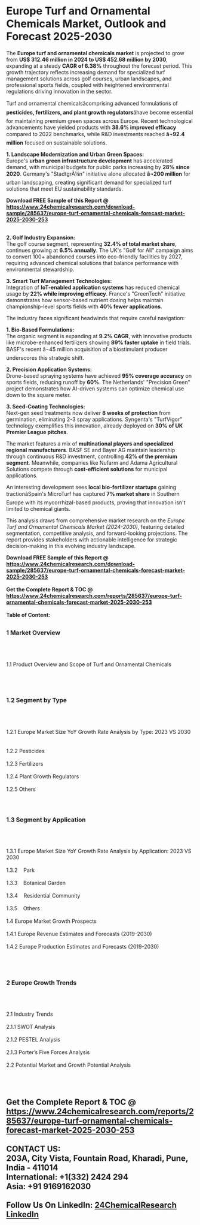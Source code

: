 <h1>Europe Turf and Ornamental Chemicals Market, Outlook and Forecast 2025-2030</h1><p>The <strong>Europe turf and ornamental chemicals market</strong> is projected to grow from <strong>US$ 312.46 million in 2024 to US$ 452.68 million by 2030</strong>, expanding at a steady <strong>CAGR of 6.38%</strong> throughout the forecast period. This growth trajectory reflects increasing demand for specialized turf management solutions across golf courses, urban landscapes, and professional sports fields, coupled with heightened environmental regulations driving innovation in the sector.</p><p>Turf and ornamental chemicalsâcomprising advanced formulations of <strong>pesticides, fertilizers, and plant growth regulators</strong>âhave become essential for maintaining premium green spaces across Europe. Recent technological advancements have yielded products with <strong>38.6% improved efficacy</strong> compared to 2022 benchmarks, while R&amp;D investments reached <strong>â¬92.4 million</strong> focused on sustainable solutions.</p><p><strong>1. Landscape Modernization and Urban Green Spaces:</strong><br>
Europe's <strong>urban green infrastructure development</strong> has accelerated demand, with municipal budgets for public parks increasing by <strong>28% since 2020</strong>. Germany's "StadtgrÃ¼n" initiative alone allocated <strong>â¬200 million</strong> for urban landscaping, creating significant demand for specialized turf solutions that meet EU sustainability standards.</p><div><b>Download FREE Sample of this Report @ 
            <a href="https://www.24chemicalresearch.com/download-sample/285637/europe-turf-ornamental-chemicals-forecast-market-2025-2030-253">
            https://www.24chemicalresearch.com/download-sample/285637/europe-turf-ornamental-chemicals-forecast-market-2025-2030-253</a></b></div><br><p><strong>2. Golf Industry Expansion:</strong><br>
The golf course segment, representing <strong>32.4% of total market share</strong>, continues growing at <strong>6.5% annually</strong>. The UK's "Golf for All" campaign aims to convert 100+ abandoned courses into eco-friendly facilities by 2027, requiring advanced chemical solutions that balance performance with environmental stewardship.</p><p><strong>3. Smart Turf Management Technologies:</strong><br>
Integration of <strong>IoT-enabled application systems</strong> has reduced chemical usage by <strong>22% while improving efficacy</strong>. France's "GreenTech" initiative demonstrates how sensor-based nutrient dosing helps maintain championship-level sports fields with <strong>40% fewer applications</strong>.</p><p>The industry faces significant headwinds that require careful navigation:</p><p><strong>1. Bio-Based Formulations:</strong><br>
The organic segment is expanding at <strong>9.2% CAGR</strong>, with innovative products like microbe-enhanced fertilizers showing <strong>89% faster uptake</strong> in field trials. BASF's recent â¬45 million acquisition of a biostimulant producer underscores this strategic shift.</p><p><strong>2. Precision Application Systems:</strong><br>
Drone-based spraying systems have achieved <strong>95% coverage accuracy</strong> on sports fields, reducing runoff by <strong>60%</strong>. The Netherlands' "Precision Green" project demonstrates how AI-driven systems can optimize chemical use down to the square meter.</p><p><strong>3. Seed-Coating Technologies:</strong><br>
Next-gen seed treatments now deliver <strong>8 weeks of protection</strong> from germination, eliminating 2-3 spray applications. Syngenta's "TurfVigor" technology exemplifies this innovation, already deployed on <strong>30% of UK Premier League pitches</strong>.</p><p>The market features a mix of <strong>multinational players and specialized regional manufacturers</strong>. BASF SE and Bayer AG maintain leadership through continuous R&amp;D investment, controlling <strong>42% of the premium segment</strong>. Meanwhile, companies like Nufarm and Adama Agricultural Solutions compete through <strong>cost-efficient solutions</strong> for municipal applications.</p><p>An interesting development sees <strong>local bio-fertilizer startups</strong> gaining tractionâSpain's MicroTurf has captured <strong>7% market share</strong> in Southern Europe with its mycorrhizal-based products, proving that innovation isn't limited to chemical giants.</p><p>This analysis draws from comprehensive market research on the <em>Europe Turf and Ornamental Chemicals Market (2024-2030)</em>, featuring detailed segmentation, competitive analysis, and forward-looking projections. The report provides stakeholders with actionable intelligence for strategic decision-making in this evolving industry landscape.</p><div><b>Download FREE Sample of this Report @ 
            <a href="https://www.24chemicalresearch.com/download-sample/285637/europe-turf-ornamental-chemicals-forecast-market-2025-2030-253">
            https://www.24chemicalresearch.com/download-sample/285637/europe-turf-ornamental-chemicals-forecast-market-2025-2030-253</a></b></div><br><div><b>Get the Complete Report & TOC @ 
            <a href="https://www.24chemicalresearch.com/reports/285637/europe-turf-ornamental-chemicals-forecast-market-2025-2030-253">
            https://www.24chemicalresearch.com/reports/285637/europe-turf-ornamental-chemicals-forecast-market-2025-2030-253</a></b></div><br>
            <b>Table of Content:</b><p><h2><span style="font-size:16px"><strong>1 Market Overview&nbsp;&nbsp; &nbsp;</strong></span></h2><br />
<br />
<p>1.1 Product Overview and Scope of Turf and Ornamental Chemicals&nbsp;</p><br />
<br />
<h2><strong><span style="font-size:16px">1.2 Segment by Type&nbsp;&nbsp; &nbsp;</span></strong></h2><br />
<br />
<p>1.2.1 Europe Market Size YoY Growth Rate Analysis by Type: 2023 VS 2030&nbsp;&nbsp; &nbsp;<br /><br />
1.2.2 Pesticides&nbsp;&nbsp; &nbsp;<br /><br />
1.2.3 Fertilizers<br /><br />
1.2.4 Plant Growth Regulators<br /><br />
1.2.5 Others<br /><br />
<br />
<h2><span style="font-size:16px"><strong>1.3 Segment by Application&nbsp;&nbsp;</strong></span></h2><br />
<br />
<p>1.3.1 Europe Market Size YoY Growth Rate Analysis by Application: 2023 VS 2030&nbsp;&nbsp; &nbsp;<br /><br />
1.3.2&nbsp;&nbsp; &nbsp;Park<br /><br />
1.3.3&nbsp;&nbsp; &nbsp;Botanical Garden<br /><br />
1.3.4&nbsp;&nbsp; &nbsp;Residential Community<br /><br />
1.3.5&nbsp;&nbsp; &nbsp;Others<br /><br />
1.4 Europe Market Growth Prospects&nbsp;&nbsp; &nbsp;<br /><br />
1.4.1 Europe Revenue Estimates and Forecasts (2019-2030)&nbsp;&nbsp; &nbsp;<br /><br />
1.4.2 Europe Production Estimates and Forecasts (2019-2030)&nbsp;&nbsp;</p><br />
<br />
<h2><span style="font-size:16px"><strong>2 Europe Growth Trends&nbsp;&nbsp; &nbsp;</strong></span></h2><br />
<br />
<p>2.1 Industry Trends&nbsp;&nbsp; &nbsp;<br /><br />
2.1.1 SWOT Analysis&nbsp;&nbsp; &nbsp;<br /><br />
2.1.2 PESTEL Analysis&nbsp;&nbsp; &nbsp;<br /><br />
2.1.3 Porter&rsquo;s Five Forces Analysis&nbsp;&nbsp; &nbsp;<br /><br />
2.2 Potential Market and Growth Potential Analysis&nbsp;&nbsp; &nbsp;</p><br />
<br />
<h2><span st</p><div><b>Get the Complete Report & TOC @ 
            <a href="https://www.24chemicalresearch.com/reports/285637/europe-turf-ornamental-chemicals-forecast-market-2025-2030-253">
            https://www.24chemicalresearch.com/reports/285637/europe-turf-ornamental-chemicals-forecast-market-2025-2030-253</a></b></div><br><b>CONTACT US:</b><br>
            203A, City Vista, Fountain Road, Kharadi, Pune, India - 411014<br>
            International: +1(332) 2424 294<br>
            Asia: +91 9169162030 <br><br>
            Follow Us On LinkedIn: <a href="https://www.linkedin.com/company/24chemicalresearch/">24ChemicalResearch LinkedIn</a>